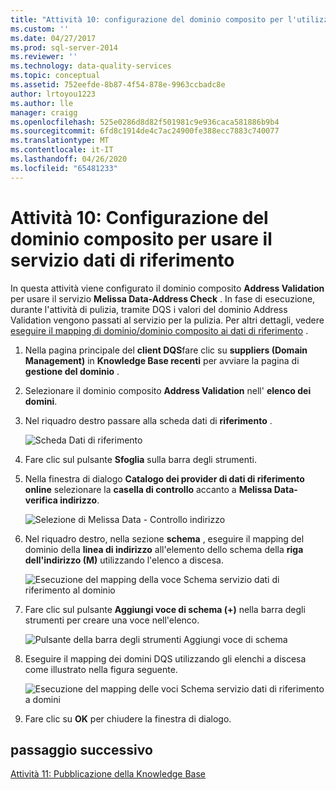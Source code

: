 ```yaml
---
title: "Attività 10: configurazione del dominio composito per l'utilizzo del servizio dati di riferimento | Microsoft Docs"
ms.custom: ''
ms.date: 04/27/2017
ms.prod: sql-server-2014
ms.reviewer: ''
ms.technology: data-quality-services
ms.topic: conceptual
ms.assetid: 752eefde-8b87-4f54-878e-9963ccbadc8e
author: lrtoyou1223
ms.author: lle
manager: craigg
ms.openlocfilehash: 525e0286d8d82f501981c9e936caca581886b9b4
ms.sourcegitcommit: 6fd8c1914de4c7ac24900fe388ecc7883c740077
ms.translationtype: MT
ms.contentlocale: it-IT
ms.lasthandoff: 04/26/2020
ms.locfileid: "65481233"
---
```

# <a name="task-10-configuring-composite-domain-to-use-reference-data-service"></a>Attività 10: Configurazione del dominio composito per usare il servizio dati di riferimento
  In questa attività viene configurato il dominio composito **Address Validation** per usare il servizio **Melissa Data-Address Check** . In fase di esecuzione, durante l'attività di pulizia, tramite DQS i valori del dominio Address Validation vengono passati al servizio per la pulizia. Per altri dettagli, vedere [eseguire il mapping di dominio/dominio composito ai dati di riferimento](https://msdn.microsoft.com/library/hh213030.aspx) .  
  
1.  Nella pagina principale del **client DQS**fare clic su **suppliers (Domain Management)** in **Knowledge Base recenti** per avviare la pagina di **gestione del dominio** .  
  
2.  Selezionare il dominio composito **Address Validation** nell' **elenco dei domini**.  
  
3.  Nel riquadro destro passare alla scheda dati di **riferimento** .  
  
     ![Scheda Dati di riferimento](../../2014/tutorials/media/et-configuringcdtouserds-01.jpg "Scheda Dati di riferimento")  
  
4.  Fare clic sul pulsante **Sfoglia** sulla barra degli strumenti.  
  
5.  Nella finestra di dialogo **Catalogo dei provider di dati di riferimento online** selezionare la **casella di controllo** accanto a **Melissa Data-verifica indirizzo**.  
  
     ![Selezione di Melissa Data - Controllo indirizzo](../../2014/tutorials/media/et-configuringcdtouserds-02.jpg "Selezione di Melissa Data - Controllo indirizzo")  
  
6.  Nel riquadro destro, nella sezione **schema** , eseguire il mapping del dominio della **linea di indirizzo** all'elemento dello schema della **riga dell'indirizzo (M)** utilizzando l'elenco a discesa.  
  
     ![Esecuzione del mapping della voce Schema servizio dati di riferimento al dominio](../../2014/tutorials/media/et-configuringcdtouserds-03.jpg "Esecuzione del mapping della voce Schema servizio dati di riferimento al dominio")  
  
7.  Fare clic sul pulsante **Aggiungi voce di schema (+)** nella barra degli strumenti per creare una voce nell'elenco.  
  
     ![Pulsante della barra degli strumenti Aggiungi voce di schema](../../2014/tutorials/media/et-configuringcdtouserds-04.jpg "Pulsante della barra degli strumenti Aggiungi voce di schema")  
  
8.  Eseguire il mapping dei domini DQS utilizzando gli elenchi a discesa come illustrato nella figura seguente.  
  
     ![Esecuzione del mapping delle voci Schema servizio dati di riferimento a domini](../../2014/tutorials/media/et-configuringcdtouserds-05.jpg "Esecuzione del mapping delle voci Schema servizio dati di riferimento a domini")  
  
9. Fare clic su **OK** per chiudere la finestra di dialogo.  
  
## <a name="next-step"></a>passaggio successivo  
 [Attività 11: Pubblicazione della Knowledge Base](../../2014/tutorials/task-11-publishing-the-knowledge-base.md)  
  
  
